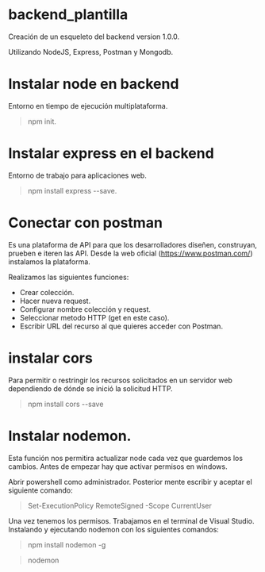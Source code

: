 # backend_plantilla

Creación de un esqueleto del backend version 1.0.0.

Utilizando NodeJS, Express, Postman y Mongodb.

# Instalar node en backend

Entorno en tiempo de ejecución multiplataforma.

>npm init.

# Instalar express en el backend

Entorno de trabajo para aplicaciones web.

>npm install express --save.

# Conectar con postman

Es una plataforma de API para que los desarrolladores diseñen, construyan, prueben e iteren las API.
Desde la web oficial (https://www.postman.com/) instalamos la plataforma.

Realizamos las siguientes funciones:

- Crear colección.
- Hacer nueva request.
- Configurar nombre colección y request.
- Seleccionar metodo HTTP (get en este caso).
- Escribir URL del recurso al que quieres acceder con Postman.


# instalar cors

Para permitir o restringir los recursos solicitados en un servidor web dependiendo de dónde se inició la solicitud HTTP.

>npm install cors --save

# Instalar nodemon.

Esta función nos permitira actualizar node cada vez que guardemos los cambios. Antes de empezar hay que activar permisos en windows.

Abrir powershell como administrador. Posterior mente escribir y aceptar el siguiente comando:

>Set-ExecutionPolicy RemoteSigned -Scope CurrentUser

Una vez tenemos los permisos. Trabajamos en el terminal de Visual Studio. Instalando y ejecutando nodemon con los siguientes comandos:

>npm install nodemon -g

>nodemon